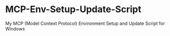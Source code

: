 # MCP-Env-Setup-Update-Script
My MCP (Model Context Protocol) Environment Setup and Update Script for Windows
